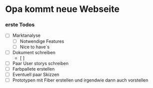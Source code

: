 # Opa kommt neue Webseite

### erste Todos

- [  ] Marktanalyse
    - [ ] Notwendige Features
    - [ ] Nice to have`s
- [  ] Dokument schreiben
    - [ ] 
- [  ] Paar User storys schreiben
- [  ] Farbpallete erstellen
- [  ] Eventuell paar Skizzen
- [  ] Prototypen mit Fiber erstellen und irgendwie dann auch vorstellen